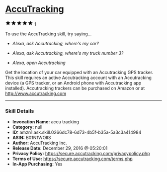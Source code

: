 # [AccuTracking](http://alexa.amazon.com/#skills/amzn1.ask.skill.0266dc78-6d73-4b5f-b35a-5a3c3a414984)
![5 stars](../../images/ic_star_black_18dp_1x.png)![5 stars](../../images/ic_star_black_18dp_1x.png)![5 stars](../../images/ic_star_black_18dp_1x.png)![5 stars](../../images/ic_star_black_18dp_1x.png)![5 stars](../../images/ic_star_black_18dp_1x.png) 1

To use the AccuTracking skill, try saying...

* *Alexa, ask Accutracking, where's my car?*

* *Alexa, ask Accutracking, where's my truck number 3?*

* *Alexa, open Accutracking*

Get the location of your car equipped with an Accutracking GPS tracker. This skill requires an active Accutracking account with an Accutracking device (a GPS tracker, or an Android phone with Accutracking app installed). Accutracking trackers can be purchased on Amazon or at http://www.accutracking.com

***

### Skill Details

* **Invocation Name:** accu tracking
* **Category:** null
* **ID:** amzn1.ask.skill.0266dc78-6d73-4b5f-b35a-5a3c3a414984
* **ASIN:** B01N1WOIIS
* **Author:** AccuTracking Inc.
* **Release Date:** December 29, 2016 @ 05:20:01
* **Privacy Policy:** https://secure.accutracking.com/privacypolicy.php
* **Terms of Use:** https://secure.accutracking.com/terms.php
* **In-App Purchasing:** Yes
